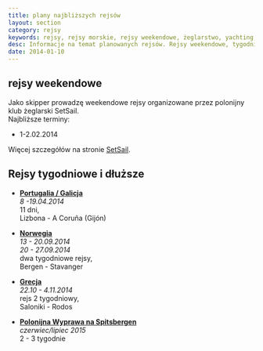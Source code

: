 ```yaml
---
title: plany najbliższych rejsów
layout: section
category: rejsy
keywords: rejsy, rejsy morskie, rejsy weekendowe, żeglarstwo, yachting, jachting, Norwegia, Grecja, Spitsbergen, SetSail
desc: Informacje na temat planowanych rejsów. Rejsy weekendowe, tygodniowe i dłuższe. 
date: 2014-01-10
---
```


rejsy weekendowe
-----------------
Jako skipper prowadzę weekendowe rejsy organizowane przez polonijny klub żeglarski SetSail.  
Najbliższe terminy:

* 1-2.02.2014

Więcej szczegółów na stronie [SetSail](http://www.rejsbus.co.uk/rejsy/).

Rejsy tygodniowe i dłuższe
---------------------------
* **[Portugalia / Galicja](/portugalia-2014)**  
*8 -19.04.2014*  
11 dni,  
Lizbona - A Coruña (Gijón)  

* **[Norwegia](/norwegia-2014)**    
*13 - 20.09.2014*  
*20 - 27.09.2014*  
dwa tygodniowe rejsy,  
Bergen - Stavanger  

* **[Grecja](/grecja-2014)**  
*22.10 - 4.11.2014*  
rejs 2 tygodniowy,  
Saloniki - Rodos  

* **[Polonijna Wyprawa na Spitsbergen](/wyprawa-polonijna-na-spitsbergen-2015)**  
*czerwiec/lipiec 2015*  
2 - 3 tygodnie  